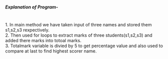 <h5>Explanation of Program-</h5>
<br>1. In main method we have taken input of three names and stored them s1,s2,s3 rexpectively.
<br>2. Then used for loops to extract marks of three students(s1,s2,s3) and added there marks into totoal marks.
<br>3. Totalmark variable is divied by 5 to get percentage value and also used to compare at last to find highest scorer name.
